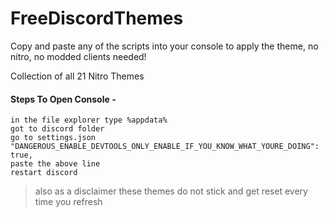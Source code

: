 # FreeDiscordThemes


Copy and paste any of the scripts into your console to apply the theme, no nitro, no modded clients needed!

Collection of all 21 Nitro Themes
#### Steps To Open Console -
```
in the file explorer type %appdata%
got to discord folder 
go to settings.json
"DANGEROUS_ENABLE_DEVTOOLS_ONLY_ENABLE_IF_YOU_KNOW_WHAT_YOURE_DOING": true,
paste the above line 
restart discord
```
> also as a disclaimer these themes do not stick and get reset every time you refresh
